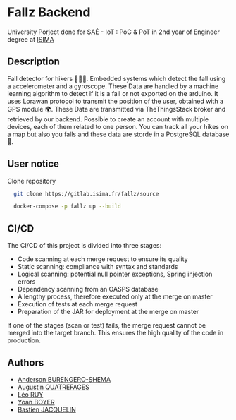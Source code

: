 # Fallz Backend

University Porject done for SAÉ - IoT : PoC & PoT in 2nd year of Engineer degree at [ISIMA](https://www.isima.fr/)

## Description

Fall detector for hikers 🚶🏼‍♂️. Embedded systems which detect the fall using a accelerometer and a gyroscope. These Data are handled by a machine learning algorithm to detect if it is a fall or not exported on the arduino.
It uses Lorawan protocol to transmit the position of the user, obtained with a GPS module 🌍. These Data are transmitted via TheThingsStack broker and retrieved by our backend. Possible to create an account with multiple devices, each of them related to one person. You can track all your hikes on a map but also you falls and these data are storde in a PostgreSQL database 💾.

## User notice

Clone repository

```bash
  git clone https://gitlab.isima.fr/fallz/source
```

```bash
  docker-compose -p fallz up --build 
```

## CI/CD

The CI/CD of this project is divided into three stages:

- Code scanning at each merge request to ensure its quality
- Static scanning: compliance with syntax and standards
- Logical scanning: potential null pointer exceptions, Spring injection errors
- Dependency scanning from an OASPS database
- A lengthy process, therefore executed only at the merge on master
- Execution of tests at each merge request
- Preparation of the JAR for deployment at the merge on master

If one of the stages (scan or test) fails, the merge request cannot be merged into the target branch.
This ensures the high quality of the code in production.

## Authors

- [Anderson BURENGERO-SHEMA](https://gitlab.isima.fr/anburenger)
- [Augustin QUATREFAGES](https://gitlab.isima.fr/auquatrefa)
- [Léo RUY](https://gitlab.isima.fr/leruy)
- [Yoan BOYER](https://gitlab.isima.fr/yoboyer)
- [Bastien JACQUELIN](https://github.com/Basuw)
